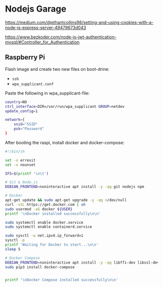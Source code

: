 # Nodejs Garage

https://medium.com/@ethantcollins98/setting-and-using-cookies-with-a-node-js-express-server-49479673d043

https://www.bezkoder.com/node-js-jwt-authentication-mysql/#Controller_for_Authentication
    

## Raspberry Pi

Flash image and create two new files on boot-drine:
-  `ssh`
-  `wpa_supplicant.conf`

Paste the following in wpa_supplicant-file:

```bash
country=NO
ctrl_interface=DIR=/var/run/wpa_supplicant GROUP=netdev
update_config=1

network={
    ssid="SSID"
    psk="Password"
}
```

After booting the raspi, install docker and docker-compose:

```bash
#!/bin/sh

set -o errexit
set -o nounset

IFS=$(printf '\n\t')

# Git & Node.js
DEBIAN_FRONTEND=noninteractive apt install -y -qq git nodejs npm

# Docker
apt-get update && sudo apt-get upgrade -y -qq >/dev/null
curl -sSL https://get.docker.com | sh
sudo usermod -aG docker ${USER}
printf '\nDocker installed successfully\n\n'

sudo systemctl enable docker.service
sudo systemctl enable containerd.service

sudo sysctl -w net.ipv4.ip_forward=1
sysctl -p
printf 'Waiting for Docker to start...\n\n'
sleep 5

# Docker Compose
DEBIAN_FRONTEND=noninteractive apt install -y -qq libffi-dev libssl-dev python3-dev python3 python3-pip
sudo pip3 install docker-compose


printf '\nDocker Compose installed successfully\n\n'
```